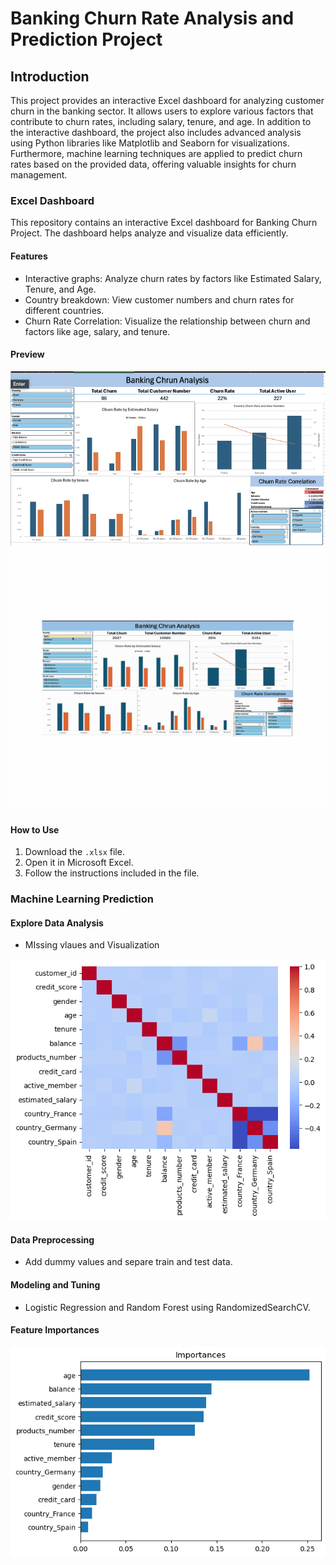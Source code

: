 # Banking Churn Rate Analysis and Prediction Project

## Introduction
This project provides an interactive Excel dashboard for analyzing customer churn in the banking sector. It allows users to explore various factors that contribute to churn rates, including salary, tenure, and age.
In addition to the interactive dashboard, the project also includes advanced analysis using Python libraries like Matplotlib and Seaborn for visualizations. Furthermore, machine learning techniques are applied to predict churn rates based on the provided data, offering valuable insights for churn management.

### Excel Dashboard
This repository contains an interactive Excel dashboard for Banking Churn Project. The dashboard helps analyze and visualize data efficiently.

#### Features
- Interactive graphs: Analyze churn rates by factors like Estimated Salary, Tenure, and Age.
- Country breakdown: View customer numbers and churn rates for different countries.
- Churn Rate Correlation: Visualize the relationship between churn and factors like age, salary, and tenure.

#### Preview
![Dashboard Screenshot](https://github.com/kensuke0529/Banking-Churn-project/blob/main/Dashboard.png)
![Dashboard Screenshot](https://github.com/kensuke0529/Banking-Churn-project/blob/main/dashboard.gif)

#### How to Use
1. Download the `.xlsx` file.
2. Open it in Microsoft Excel.
3. Follow the instructions included in the file.



### Machine Learning Prediction

#### Explore Data Analysis
- MIssing vlaues and Visualization

![Dashboard Screenshot](https://github.com/kensuke0529/Banking-Churn-project/blob/main/corr.png)

#### Data Preprocessing
- Add dummy values and separe train and test data. 

#### Modeling and Tuning
- Logistic Regression and Random Forest using RandomizedSearchCV.
  
#### Feature Importances
![Dashboard Screenshot](https://github.com/kensuke0529/Banking-Churn-project/blob/main/importances.png)

